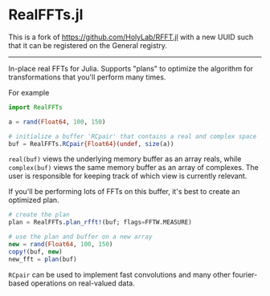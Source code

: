 # RealFFTs.jl

This is a fork of https://github.com/HolyLab/RFFT.jl with a new UUID such that it can be registered on the General registry.

----

In-place real FFTs for Julia. Supports "plans" to optimize the algorithm for transformations that you'll perform many times.

For example
```julia
import RealFFTs

a = rand(Float64, 100, 150)

# initialize a buffer 'RCpair' that contains a real and complex space
buf = RealFFTs.RCpair{Float64}(undef, size(a))
```

`real(buf)` views the underlying memory buffer as an array reals, while `complex(buf)` views the same
memory buffer as an array of complexes. The user is responsible for keeping track of which view is currently relevant.

If you'll be performing lots of FFTs on this buffer, it's best to create an optimized plan.

```julia
# create the plan
plan = RealFFTs.plan_rfft!(buf; flags=FFTW.MEASURE)

# use the plan and buffer on a new array
new = rand(Float64, 100, 150)
copy!(buf, new)
new_fft = plan(buf)

```

`RCpair` can be used to implement fast convolutions and many other fourier-based operations on real-valued data.
